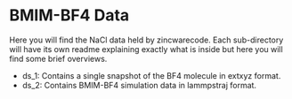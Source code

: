 # BMIM-BF4 Data
Here you will find the NaCl data held by zincwarecode.
Each sub-directory will have its own readme explaining exactly what is inside but here
you will find some brief overviews.

* ds_1: Contains a single snapshot of the BF4 molecule in extxyz format.
* ds_2: Contains BMIM-BF4 simulation data in lammpstraj format.